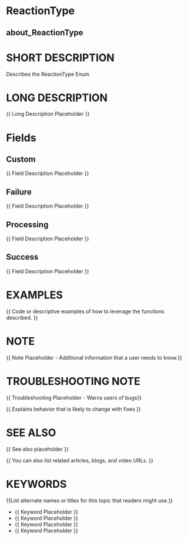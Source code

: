 # ReactionType
## about_ReactionType

# SHORT DESCRIPTION
Describes the ReactionType Enum

# LONG DESCRIPTION
{{ Long Description Placeholder }}


# Fields
## Custom
{{ Field Description Placeholder }}

## Failure
{{ Field Description Placeholder }}

## Processing
{{ Field Description Placeholder }}

## Success
{{ Field Description Placeholder }}


# EXAMPLES
{{ Code or descriptive examples of how to leverage the functions described. }}

# NOTE
{{ Note Placeholder - Additional information that a user needs to know.}}

# TROUBLESHOOTING NOTE
{{ Troubleshooting Placeholder - Warns users of bugs}}

{{ Explains behavior that is likely to change with fixes }}

# SEE ALSO
{{ See also placeholder }}

{{ You can also list related articles, blogs, and video URLs. }}

# KEYWORDS
{{List alternate names or titles for this topic that readers might use.}}

- {{ Keyword Placeholder }}
- {{ Keyword Placeholder }}
- {{ Keyword Placeholder }}
- {{ Keyword Placeholder }}    


